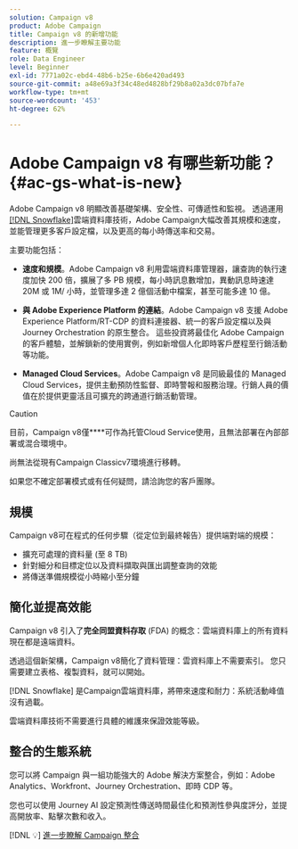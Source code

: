 ```yaml
---
solution: Campaign v8
product: Adobe Campaign
title: Campaign v8 的新增功能
description: 進一步瞭解主要功能
feature: 概覽
role: Data Engineer
level: Beginner
exl-id: 7771a02c-ebd4-48b6-b25e-6b6e420ad493
source-git-commit: a48e69a3f34c48ed4828bf29b8a02a3dc07bfa7e
workflow-type: tm+mt
source-wordcount: '453'
ht-degree: 62%

---
```


# Adobe Campaign v8 有哪些新功能？{#ac-gs-what-is-new}

Adobe Campaign v8 明顯改善基礎架構、安全性、可傳遞性和監視。 透過運用[[!DNL Snowflake]](https://www.snowflake.com/)雲端資料庫技術，Adobe Campaign大幅改善其規模和速度，並能管理更多客戶設定檔，以及更高的每小時傳送率和交易。

主要功能包括：

* **速度和規模**。Adobe Campaign v8 利用雲端資料庫管理器，讓查詢的執行速度加快 200 倍，擴展了多 PB 規模，每小時訊息數增加，異動訊息時速達 20M 或 1M/ 小時，並管理多達 2 億個活動中檔案，甚至可能多達 10 億。

* **與 Adobe Experience Platform 的連結**。Adobe Campaign v8 支援 Adobe Experience Platform/RT-CDP 的資料連接器、統一的客戶設定檔以及與 Journey Orchestration 的原生整合。 這些投資將最佳化 Adobe Campaign 的客戶體驗，並解鎖新的使用實例，例如新增個人化即時客戶歷程至行銷活動等功能。

* **Managed Cloud Services**。Adobe Campaign v8 是同級最佳的 Managed Cloud Services，提供主動預防性監督、即時警報和服務治理。行銷人員的價值在於提供更靈活且可擴充的跨通道行銷活動管理。

>[!CAUTION]
>
>目前，Campaign v8僅&#x200B;****&#x200B;可作為托管Cloud Service使用，且無法部署在內部部署或混合環境中。
>
>尚無法從現有Campaign Classicv7環境進行移轉。
>
>如果您不確定部署模式或有任何疑問，請洽詢您的客戶團隊。


## 規模

Campaign v8可在程式的任何步驟（從定位到最終報告）提供端對端的規模：

* 擴充可處理的資料量 (至 8 TB)
* 針對細分和目標定位以及資料擷取與匯出調整查詢的效能
* 將傳送準備規模從小時縮小至分鐘

## 簡化並提高效能

Campaign v8 引入了&#x200B;**完全同盟資料存取** (FDA) 的概念：雲端資料庫上的所有資料現在都是遠端資料。

透過這個新架構，Campaign v8簡化了資料管理：雲資料庫上不需要索引。 您只需要建立表格、複製資料，就可以開始。

[!DNL Snowflake] 是Campaign雲端資料庫，將帶來速度和耐力：系統活動峰值沒有過載。

雲端資料庫技術不需要進行具體的維護來保證效能等級。

## 整合的生態系統

您可以將 Campaign 與一組功能強大的 Adobe 解決方案整合，例如：Adobe Analytics、Workfront、Journey Orchestration、即時 CDP 等。

您也可以使用 Journey AI 設定預測性傳送時間最佳化和預測性參與度評分，並提高開放率、點擊次數和收入。

[!DNL :bulb:] [進一步瞭解 Campaign 整合](../connect/integration.md)

